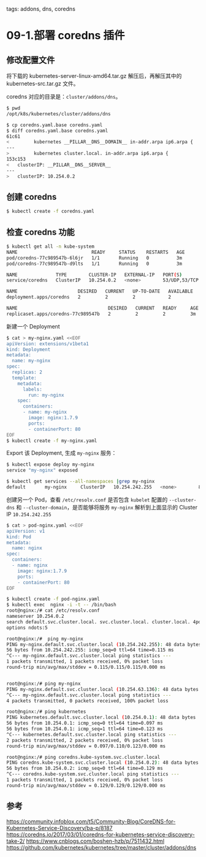 <!-- toc -->

tags: addons, dns, coredns

# 09-1.部署 coredns 插件

## 修改配置文件

将下载的 kubernetes-server-linux-amd64.tar.gz 解压后，再解压其中的 kubernetes-src.tar.gz 文件。

coredns 对应的目录是：`cluster/addons/dns`。

```bash
$ pwd
/opt/k8s/kubernetes/cluster/addons/dns

$ cp coredns.yaml.base coredns.yaml
$ diff coredns.yaml.base coredns.yaml
61c61
<         kubernetes __PILLAR__DNS__DOMAIN__ in-addr.arpa ip6.arpa {
---
>         kubernetes cluster.local. in-addr.arpa ip6.arpa {
153c153
<   clusterIP: __PILLAR__DNS__SERVER__
---
>   clusterIP: 10.254.0.2
```

## 创建 coredns

``` bash
$ kubectl create -f coredns.yaml
```

## 检查 coredns 功能

``` bash
$ kubectl get all -n kube-system
NAME                           READY     STATUS    RESTARTS   AGE
pod/coredns-77c989547b-6l6jr   1/1       Running   0          3m
pod/coredns-77c989547b-d9lts   1/1       Running   0          3m

NAME              TYPE        CLUSTER-IP   EXTERNAL-IP   PORT(S)         AGE
service/coredns   ClusterIP   10.254.0.2   <none>        53/UDP,53/TCP   3m

NAME                      DESIRED   CURRENT   UP-TO-DATE   AVAILABLE   AGE
deployment.apps/coredns   2         2         2            2           3m

NAME                                 DESIRED   CURRENT   READY     AGE
replicaset.apps/coredns-77c989547b   2         2         2         3m
```

新建一个 Deployment

``` bash
$ cat > my-nginx.yaml <<EOF
apiVersion: extensions/v1beta1
kind: Deployment
metadata:
  name: my-nginx
spec:
  replicas: 2
  template:
    metadata:
      labels:
        run: my-nginx
    spec:
      containers:
      - name: my-nginx
        image: nginx:1.7.9
        ports:
        - containerPort: 80
EOF
$ kubectl create -f my-nginx.yaml
```

Export 该 Deployment, 生成 `my-nginx` 服务：

``` bash
$ kubectl expose deploy my-nginx
service "my-nginx" exposed

$ kubectl get services --all-namespaces |grep my-nginx
default       my-nginx     ClusterIP   10.254.242.255   <none>        80/TCP          9s
```

创建另一个 Pod，查看 `/etc/resolv.conf` 是否包含 `kubelet` 配置的 `--cluster-dns` 和 `--cluster-domain`，是否能够将服务 `my-nginx` 解析到上面显示的 Cluster IP `10.254.242.255`

``` bash
$ cat > pod-nginx.yaml <<EOF
apiVersion: v1
kind: Pod
metadata:
  name: nginx
spec:
  containers:
  - name: nginx
    image: nginx:1.7.9
    ports:
    - containerPort: 80
EOF

$ kubectl create -f pod-nginx.yaml
$ kubectl exec  nginx -i -t -- /bin/bash
root@nginx:/# cat /etc/resolv.conf
nameserver 10.254.0.2
search default.svc.cluster.local. svc.cluster.local. cluster.local. 4pd.io
options ndots:5

root@nginx:/#  ping my-nginx
PING my-nginx.default.svc.cluster.local (10.254.242.255): 48 data bytes
56 bytes from 10.254.242.255: icmp_seq=0 ttl=64 time=0.115 ms
^C--- my-nginx.default.svc.cluster.local ping statistics ---
1 packets transmitted, 1 packets received, 0% packet loss
round-trip min/avg/max/stddev = 0.115/0.115/0.115/0.000 ms


root@nginx:/# ping my-nginx
PING my-nginx.default.svc.cluster.local (10.254.63.136): 48 data bytes
^C--- my-nginx.default.svc.cluster.local ping statistics ---
4 packets transmitted, 0 packets received, 100% packet loss

root@nginx:/# ping kubernetes
PING kubernetes.default.svc.cluster.local (10.254.0.1): 48 data bytes
56 bytes from 10.254.0.1: icmp_seq=0 ttl=64 time=0.097 ms
56 bytes from 10.254.0.1: icmp_seq=1 ttl=64 time=0.123 ms
^C--- kubernetes.default.svc.cluster.local ping statistics ---
2 packets transmitted, 2 packets received, 0% packet loss
round-trip min/avg/max/stddev = 0.097/0.110/0.123/0.000 ms

root@nginx:/# ping coredns.kube-system.svc.cluster.local
PING coredns.kube-system.svc.cluster.local (10.254.0.2): 48 data bytes
56 bytes from 10.254.0.2: icmp_seq=0 ttl=64 time=0.129 ms
^C--- coredns.kube-system.svc.cluster.local ping statistics ---
1 packets transmitted, 1 packets received, 0% packet loss
round-trip min/avg/max/stddev = 0.129/0.129/0.129/0.000 ms
```

## 参考
https://community.infoblox.com/t5/Community-Blog/CoreDNS-for-Kubernetes-Service-Discovery/ba-p/8187
https://coredns.io/2017/03/01/coredns-for-kubernetes-service-discovery-take-2/
https://www.cnblogs.com/boshen-hzb/p/7511432.html
https://github.com/kubernetes/kubernetes/tree/master/cluster/addons/dns